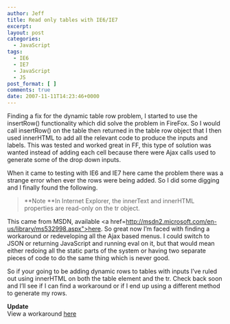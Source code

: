 ```yaml
---
author: Jeff
title: Read only tables with IE6/IE7
excerpt:
layout: post
categories:
  - JavaScript
tags:
  - IE6
  - IE7
  - JavaScript
  - JS
post_format: [ ]
comments: true
date: 2007-11-11T14:23:46+0000
---
```

Finding a fix for the dynamic table row problem, I started to use the insertRow() functionality which did solve the problem in FireFox. So I would call insertRow() on the table then returned in the table row object that I then used innerHTML to add all the relevant code to produce the inputs and labels. This was tested and worked great in FF, this type of solution was wanted instead of adding each cell because there were Ajax calls used to generate some of the drop down inputs.

When it came to testing with IE6 and IE7 here came the problem there was a strange error when ever the rows were being added. So I did some digging and I finally found the following.

> **Note **In Internet Explorer, the innerText and innerHTML properties are read-only on the tr object.

This came from MSDN, available <a href=http://msdn2.microsoft.com/en-us/library/ms532998.aspx">here</a>. So great now I’m faced with finding a workaround or redeveloping all the Ajax based menus. I could switch to JSON or returning JavaScript and running eval on it, but that would mean either redoing all the static parts of the system or having two separate pieces of code to do the same thing which is never good.

So if your going to be adding dynamic rows to tables with inputs I’ve ruled out using innerHTML on both the table element and the tr. Check back soon and I’ll see if I can find a workaround or if I end up using a different method to generate my rows.

**Update**  
View a workaround [here][1]


 [1]: http://blog.jeffbeck.info/?p=16
